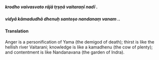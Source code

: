 ##### krodho vaivasvato rājā tṛṣṇā vaitaraṇī nadī .
##### vidyā kāmadudhā dhenuḥ santoṣo nandanaṃ vanam ..

#### Translation

Anger is a personification of Yama (the demigod of death); thirst is like the hellish river Vaitarani; knowledge is like a kamadhenu (the cow of plenty); and contentment is like Nandanavana (the garden of Indra).